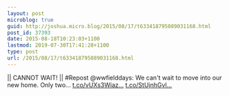 ```yaml
---
layout: post
microblog: true
guid: http://joshua.micro.blog/2015/08/17/t633418795089031168.html
post_id: 37393
date: 2015-08-18T10:23:03+1100
lastmod: 2019-07-30T17:41:28+1100
type: post
url: /2015/08/17/t633418795089031168.html
---
```

|| CANNOT WAIT! ||
#Repost @wwfielddays:
We can't wait to move into our new home. Only two… [t.co/vUXs3Wiaz...](http://t.co/vUXs3WiazX) [t.co/StUjnhGvl...](http://t.co/StUjnhGvlJ)

